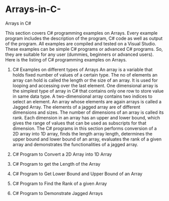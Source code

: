 # Arrays-in-C-
Arrays in C#



This section covers C# programming examples on Arrays. Every example program includes the description of the program, C# code as well as output of the program. All examples are compiled and tested on a Visual Studio. These examples can be simple C# programs or advanced C# programs. So, they are suitable for any user (dummies, beginners or advanced users).
Here is the listing of C# programming examples on Arrays.

1. C# Examples on different types of Arrays
An array is a variable that holds fixed number of values of a certain type. The no of elements an array can hold is called the length or the size of an array. It is used for looping and accessing over the last element. One dimensional array is the simplest type of array in C# that contains only one row to store value in same data type. A two-dimensional array contains two indices to select an element. An array whose elements are again arrays is called a Jagged Array. The elements of a jagged array are of different dimensions and sizes. The number of dimensions of an array is called its rank. Each dimension in an array has an upper and lower bound, which gives the range of values that can be used as subscripts for that dimension. The C# programs in this section performs conversion of a 2D array into 1D array, finds the length array length, determines the upper bound and lower bound of an array, evaluates the rank of a given array and demonstrates the functionalities of a jagged array.

1. C# Program to Convert a 2D Array into 1D Array
2. C# Program to get the Length of the Array
3. C# Program to Get Lower Bound and Upper Bound of an Array
4. C# Program to Find the Rank of a given Array
5. C# Program to Demonstrate Jagged Arrays
